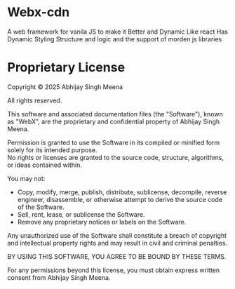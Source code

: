 # Webx-cdn
A web framework for vanila JS to make it Better and Dynamic Like react Has Dynamic Styling Structure and logic and the support of morden js libraries

# Proprietary License
Copyright © 2025 Abhijay Singh Meena

All rights reserved.

This software and associated documentation files (the "Software"), known as "WebX", are the proprietary and confidential property of Abhijay Singh Meena.

Permission is granted to use the Software in its compiled or minified form solely for its intended purpose.  
No rights or licenses are granted to the source code, structure, algorithms, or ideas contained within.

You may not:
- Copy, modify, merge, publish, distribute, sublicense, decompile, reverse engineer, disassemble, or otherwise attempt to derive the source code of the Software.
- Sell, rent, lease, or sublicense the Software.
- Remove any proprietary notices or labels on the Software.

Any unauthorized use of the Software shall constitute a breach of copyright and intellectual property rights and may result in civil and criminal penalties.

BY USING THIS SOFTWARE, YOU AGREE TO BE BOUND BY THESE TERMS.

For any permissions beyond this license, you must obtain express written consent from Abhijay Singh Meena.

